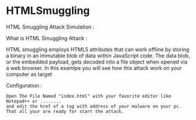 # HTMLSmuggling
HTML Smuggling Attack Simulation :

What is HTML Smuggling Attack :   

HTML smuggling employs HTML5 attributes that can work offline by storing a binary in an immutable blob of data within JavaScript code.    The data blob, or the embedded payload, gets decoded into a file object when opened via a web browser.
 In this examlpe you will see how this attack work on your computer as target 
 
 Configuration :
 
 	Open The File Named "index.html" with your favorite editor like Notepad++ or ........
	and edit the href of a tag with address of your malware on your pc.
	That all your are ready for start the attack.
 	
